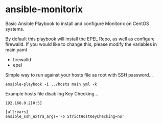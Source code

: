 # ansible-monitorix

Basic Ansible Playbook to install and configure Monitorix on CentOS systems. 

By default this playbook will install the EPEL Repo, as well as configure firewalld. If you would like to change this, please modify the variables in main.yaml

- firewalld
- epel

Simple way to run against your hosts file as root with SSH password...
```
ansible-playbook -i ../hosts main.yml -k
```

Example hosts file disabling Key Checking...
```
192.168.0.2[0:5]

[all:vars]
ansible_ssh_extra_args='-o StrictHostKeyChecking=no'
```

